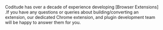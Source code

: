 
 Coditude has over a decade of experience developing [Browser Extensions] .If you have any questions or queries about building/converting an extension, our dedicated Chrome extension, and plugin development team will be happy to answer them for you.
